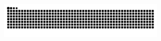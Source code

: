
###

<img src="https://raw.githubusercontent.com/Dev-Saif-Ops/Dev-Saif-Ops/output/snake.svg" alt="Snake animation" />

###

